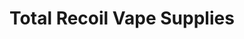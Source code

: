 ---
title: "Total Recoil Vape Supplies"
url: /pontyclun/total-recoil-vape-supplies/
shop: e-cigarette
---